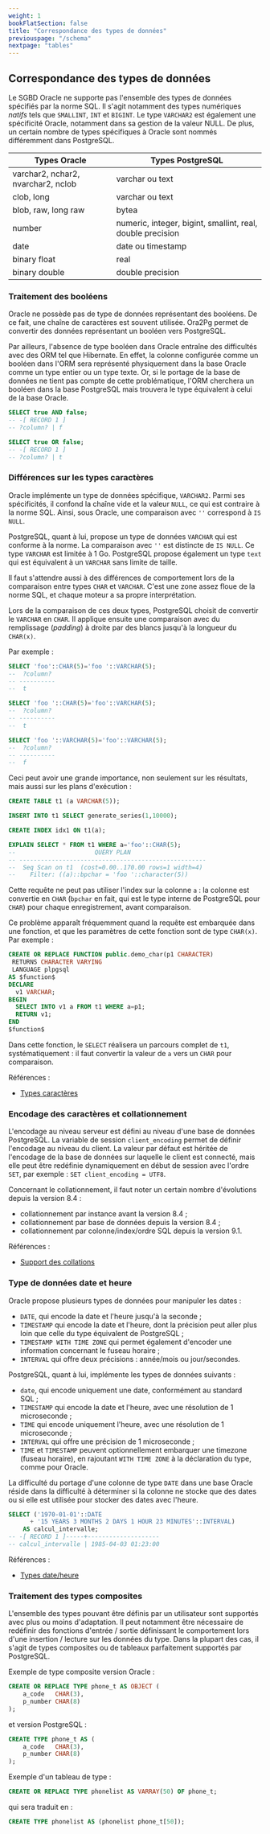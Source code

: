```yaml
---
weight: 1
bookFlatSection: false
title: "Correspondance des types de données"
previouspage: "/schema"
nextpage: "tables"
---
```


## Correspondance des types de données

Le SGBD Oracle ne supporte pas l'ensemble des types de données spécifiés par la
norme SQL. Il s'agit notamment des types numériques _natifs_ tels que `SMALLINT`,
`INT` et `BIGINT`. Le type `VARCHAR2` est également une spécificité Oracle,
notamment dans sa gestion de la valeur NULL. De plus, un certain nombre de types
spécifiques à Oracle sont nommés différemment dans PostgreSQL.

| Types Oracle | Types PostgreSQL |
|--------------|-----------------|
| varchar2, nchar2, nvarchar2, nclob | varchar ou text |
| clob, long | varchar ou text |
| blob, raw, long raw | bytea |
| number | numeric, integer, bigint, smallint, real, double precision |
| date | date ou timestamp |
| binary float | real |
| binary double | double precision |


### Traitement des booléens

Oracle ne possède pas de type de données représentant des booléens. De ce fait,
une chaîne de caractères est souvent utilisée. Ora2Pg permet de convertir des
données représentant un booléen vers PostgreSQL.

Par ailleurs, l'absence de type booléen dans Oracle entraîne des difficultés avec
des ORM tel que Hibernate. En effet, la colonne configurée comme un booléen dans
l'ORM sera représenté physiquement dans la base Oracle comme un type entier ou un
type texte. Or, si le portage de la base de données ne tient pas compte de cette
problématique, l'ORM cherchera un booléen dans la base PostgreSQL mais trouvera
le type équivalent à celui de la base Oracle.

```sql
SELECT true AND false;
-- -[ RECORD 1 ]
-- ?column? | f

SELECT true OR false;
-- -[ RECORD 1 ]
-- ?column? | t
```

### Différences sur les types caractères

Oracle implémente un type de données spécifique, `VARCHAR2`. Parmi ses spécificités,
il confond la chaîne vide et la valeur `NULL`, ce qui est contraire à la norme SQL.
Ainsi, sous Oracle, une comparaison avec `''` correspond à `IS NULL`.

PostgreSQL, quant à lui, propose un type de données `VARCHAR` qui est conforme à
la norme. La comparaison avec `''` est distincte de `IS NULL`. Ce type `VARCHAR`
est limitée à 1 Go. PostgreSQL propose également un type `text` qui est équivalent à
un `VARCHAR` sans limite de taille.

Il faut s'attendre aussi à des différences de comportement lors de la comparaison
entre types `CHAR` et `VARCHAR`. C'est une zone assez floue de la norme SQL, et
chaque moteur a sa propre interprétation.

Lors de la comparaison de ces deux types, PostgreSQL choisit de convertir le
`VARCHAR` en `CHAR`. Il applique ensuite une comparaison avec du remplissage
(_padding_) à droite par des blancs jusqu'à la longueur du `CHAR(x)`.

Par exemple :

```sql
SELECT 'foo'::CHAR(5)='foo '::VARCHAR(5);
--  ?column? 
-- ----------
--  t

SELECT 'foo '::CHAR(5)='foo'::VARCHAR(5);
--  ?column? 
-- ----------
--  t

SELECT 'foo '::VARCHAR(5)='foo'::VARCHAR(5);
--  ?column? 
-- ----------
--  f
```

Ceci peut avoir une grande importance, non seulement sur les résultats, mais aussi
sur les plans d'exécution :

```sql
CREATE TABLE t1 (a VARCHAR(5));

INSERT INTO t1 SELECT generate_series(1,10000);

CREATE INDEX idx1 ON t1(a);

EXPLAIN SELECT * FROM t1 WHERE a='foo'::CHAR(5);
--                      QUERY PLAN                     
-- ----------------------------------------------------
--  Seq Scan on t1  (cost=0.00..170.00 rows=1 width=4)
--    Filter: ((a)::bpchar = 'foo '::character(5))
```

Cette requête ne peut pas utiliser l'index sur la colonne `a` : la colonne est
convertie en `CHAR` (`bpchar` en fait, qui est le type interne de PostgreSQL
pour `CHAR`) pour chaque enregistrement, avant comparaison.

Ce problème apparaît fréquemment quand la requête est embarquée dans une fonction,
et que les paramètres de cette fonction sont de type `CHAR(x)`. Par exemple :

```sql
CREATE OR REPLACE FUNCTION public.demo_char(p1 CHARACTER)
 RETURNS CHARACTER VARYING
 LANGUAGE plpgsql
AS $function$
DECLARE
  v1 VARCHAR;
BEGIN
  SELECT INTO v1 a FROM t1 WHERE a=p1;
  RETURN v1;
END
$function$
```

Dans cette fonction, le `SELECT` réalisera un parcours complet de `t1`, 
systématiquement : il faut convertir la valeur de `a` vers un `CHAR` pour comparaison.

Références :

* [Types caractères](https://docs.postgresql.fr/current/datatype-character.html)

### Encodage des caractères et collationnement

L'encodage au niveau serveur est défini au niveau d'une base de données PostgreSQL.
La variable de session `client_encoding` permet de définir l'encodage au niveau
du client. La valeur par défaut est héritée de l'encodage de la base de données
sur laquelle le client est connecté, mais elle peut être redéfinie dynamiquement
en début de session avec l'ordre `SET`, par exemple : `SET client_encoding = UTF8`.

Concernant le collationnement, il faut noter un certain nombre d'évolutions
depuis la version 8.4 :

* collationnement par instance avant la version 8.4 ;
* collationnement par base de données depuis la version 8.4 ;
* collationnement par colonne/index/ordre SQL depuis la version 9.1.

Références :

* [Support des collations](https://docs.postgresql.fr/current/collation.html)

### Type de données date et heure

Oracle propose plusieurs types de données pour manipuler les dates :

* `DATE`, qui encode la date et l'heure jusqu'à la seconde ;
* `TIMESTAMP` qui encode la date et l'heure, dont la précision peut aller plus
loin que celle du type équivalent de PostgreSQL ;
* `TIMESTAMP WITH TIME ZONE` qui permet également d'encoder une information
concernant le fuseau horaire ;
* `INTERVAL` qui offre deux précisions : année/mois ou jour/secondes.

PostgreSQL, quant à lui, implémente les types de données suivants :

* `date`, qui encode uniquement une date, conformément au standard SQL ;
* `TIMESTAMP` qui encode la date et l'heure, avec une résolution de 1 microseconde ;
* `TIME` qui encode uniquement l'heure, avec une résolution de 1 microseconde ;
* `INTERVAL` qui offre une précision de 1 microseconde ;
* `TIME` et `TIMESTAMP` peuvent optionnellement embarquer une timezone (fuseau
horaire), en rajoutant `WITH TIME ZONE` à la déclaration du type, comme pour Oracle.

La difficulté du portage d'une colonne de type `DATE` dans une base Oracle réside
dans la difficulté à déterminer si la colonne ne stocke que des dates ou si elle
est utilisée pour stocker des dates avec l'heure.

```sql
SELECT ('1970-01-01'::DATE 
      + '15 YEARS 3 MONTHS 2 DAYS 1 HOUR 23 MINUTES'::INTERVAL) 
    AS calcul_intervalle;
-- -[ RECORD 1 ]-----+--------------------
-- calcul_intervalle | 1985-04-03 01:23:00
```

Références :

* [Types date/heure](https://docs.postgresql.fr/current/datatype-datetime.html)

### Traitement des types composites

L'ensemble des types pouvant être définis par un utilisateur sont supportés avec
plus ou moins d'adaptation. Il peut notamment être nécessaire de redéfinir des
fonctions d'entrée / sortie définissant le comportement lors d'une insertion / lecture
sur les données du type. Dans la plupart des cas, il s'agit de types composites 
ou de tableaux parfaitement supportés par PostgreSQL.

Exemple de type composite version Oracle :

```sql
CREATE OR REPLACE TYPE phone_t AS OBJECT (
    a_code   CHAR(3),
    p_number CHAR(8)
);
```

et version PostgreSQL :

```sql
CREATE TYPE phone_t AS (
    a_code   CHAR(3),
    p_number CHAR(8)
);
```

Exemple d'un tableau de type :

```sql
CREATE OR REPLACE TYPE phonelist AS VARRAY(50) OF phone_t;
```

qui sera traduit en :

```sql
CREATE TYPE phonelist AS (phonelist phone_t[50]);
```
